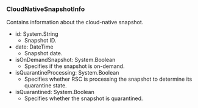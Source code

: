 ### CloudNativeSnapshotInfo
Contains information about the cloud-native snapshot.

- id: System.String
  - Snapshot ID.
- date: DateTime
  - Snapshot date.
- isOnDemandSnapshot: System.Boolean
  - Specifies if the snapshot is on-demand.
- isQuarantineProcessing: System.Boolean
  - Specifies whether RSC is processing the snapshot to determine its quarantine state.
- isQuarantined: System.Boolean
  - Specifies whether the snapshot is quarantined.
